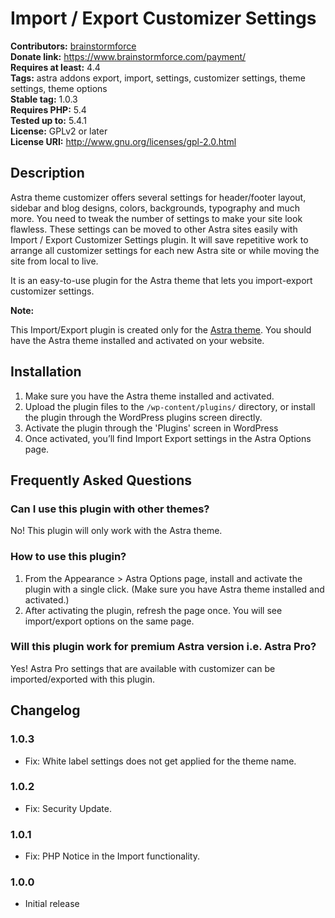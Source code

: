 # Import / Export Customizer Settings #
**Contributors:** [brainstormforce](https://profiles.wordpress.org/brainstormforce)  
**Donate link:** https://www.brainstormforce.com/payment/  
**Requires at least:** 4.4  
**Tags:** astra addons export, import, settings, customizer settings, theme settings, theme options  
**Stable tag:** 1.0.3  
**Requires PHP:** 5.4  
**Tested up to:** 5.4.1  
**License:** GPLv2 or later  
**License URI:** http://www.gnu.org/licenses/gpl-2.0.html  

## Description ##

Astra theme customizer offers several settings for header/footer layout, sidebar and blog designs, colors, backgrounds, typography and much more. You need to tweak the number of settings to make your site look flawless. These settings can be moved to other Astra sites easily with Import / Export Customizer Settings plugin. It will save repetitive work to arrange all customizer settings for each new Astra site or while moving the site from local to live. 

It is an easy-to-use plugin for the Astra theme that lets you import-export customizer settings.

<strong>Note:</strong>

This Import/Export plugin is created only for the <a href="https://wpastra.com/?utm_source=wp-repo&utm_campaign=home-page-banner-for-astra-theme&utm_medium=description">Astra theme</a>. You should have the Astra theme installed and activated on your website.

## Installation ##

1. Make sure you have the Astra theme installed and activated.
2. Upload the plugin files to the `/wp-content/plugins/` directory, or install the plugin through the WordPress plugins screen directly.
3. Activate the plugin through the 'Plugins' screen in WordPress
4. Once activated, you’ll find Import Export settings in the Astra Options page.

## Frequently Asked Questions ##

### Can I use this plugin with other themes? ###

No! This plugin will only work with the Astra theme.

### How to use this plugin? ###

1. From the Appearance > Astra Options page, install and activate the plugin with a single click. (Make sure you have Astra theme installed and activated.)
2. After activating the plugin, refresh the page once. You will see import/export options on the same page.

### Will this plugin work for premium Astra version i.e. Astra Pro? ###
Yes! Astra Pro settings that are available with customizer can be imported/exported with this plugin.

## Changelog ##

### 1.0.3 ###
- Fix: White label settings does not get applied for the theme name.

### 1.0.2 ###
- Fix: Security Update.

### 1.0.1 ###
- Fix: PHP Notice in the Import functionality.

### 1.0.0 ###
- Initial release
